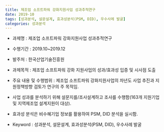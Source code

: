 ```yaml
---
title: 제조업 소프트파워 강화지원사업 성과추적연구
date: 2019-10
tags: [성과분석, 설문설계, 효과성분석(PSM, DID), 우수사례 발굴]
categories: 성과분석
---
```


- 과제명 : 제조업 소프트파워 강화지원사업 성과추적연구

- 수행기간 : 2019.10~2019.12

- 발주처 : 한국산업기술진흥원

- 과제목적 : 제조업 소프트파워 강화 지원사업의 성과/효과성 입증 및 시사점 도출

- 주요 내용 및 수행범위 : 제조업 소프트파워 강화지원사업의 차년도 사업 추진과 지원정책방향 검토가 연구의 주 목적임.
- 사업 성과를 분석하기 위해 설문지를/조사설계하고 조사를 수행함(163개 지원기업 및 지역제조업 설계지원이 대상).
- 효과성 분석은 비수혜기업 정보를 활용하여 PSM, DID 분석을 실시함.

- Keyword : 성과분석, 설문설계, 효과성분석(PSM, DID), 우수사례 발굴
